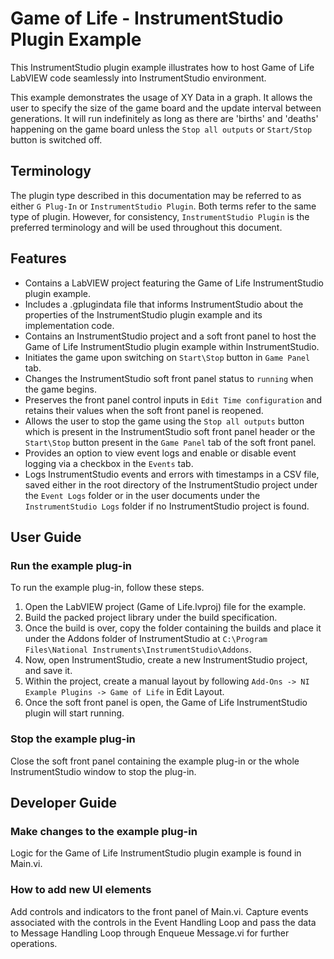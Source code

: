 # Game of Life - InstrumentStudio Plugin Example

This InstrumentStudio plugin example illustrates how to host Game of Life LabVIEW code seamlessly into InstrumentStudio environment.

This example demonstrates the usage of XY Data in a graph. It allows the user to specify the size of the game board and the update interval between generations. It will run indefinitely as long as there are 'births' and 'deaths' happening on the game board unless the `Stop all outputs` or `Start/Stop` button is switched off.

## Terminology

The plugin type described in this documentation may be referred to as either `G Plug-In` or `InstrumentStudio Plugin`. Both terms refer to the same type of plugin. However, for consistency, `InstrumentStudio Plugin` is the preferred terminology and will be used throughout this document.

## Features

- Contains a LabVIEW project featuring the Game of Life InstrumentStudio plugin example.
- Includes a .gplugindata file that informs InstrumentStudio about the properties of the InstrumentStudio plugin example and its implementation code.
- Contains an InstrumentStudio project and a soft front panel to host the Game of Life InstrumentStudio plugin example within InstrumentStudio.
- Initiates the game upon switching on `Start\Stop` button in `Game Panel` tab.
- Changes the InstrumentStudio soft front panel status to `running` when the game begins.
- Preserves the front panel control inputs in `Edit Time configuration` and retains their values when the soft front panel is reopened.
- Allows the user to stop the game using the `Stop all outputs` button which is present in the InstrumentStudio soft front panel header or the `Start\Stop` button present in the `Game Panel` tab of the soft front panel.
- Provides an option to view event logs and enable or disable event logging via a checkbox in the `Events` tab.
- Logs InstrumentStudio events and errors with timestamps in a CSV file, saved either in the root directory of the InstrumentStudio project under the `Event Logs` folder or in the user documents under the `InstrumentStudio Logs` folder if no InstrumentStudio project is found.

## User Guide

### Run the example plug-in

To run the example plug-in, follow these steps.

1. Open the LabVIEW project (Game of Life.lvproj) file for the example.
2. Build the packed project library under the build specification.
3. Once the build is over, copy the folder containing the builds and place it under the Addons folder of InstrumentStudio at `C:\Program Files\National Instruments\InstrumentStudio\Addons`.
4. Now, open InstrumentStudio, create a new InstrumentStudio project, and save it.
5. Within the project, create a manual layout by following `Add-Ons -> NI Example Plugins -> Game of Life` in Edit Layout.
6. Once the soft front panel is open, the Game of Life InstrumentStudio plugin will start running.

### Stop the example plug-in

Close the soft front panel containing the example plug-in or the whole InstrumentStudio window to stop the plug-in.

## Developer Guide

### Make changes to the example plug-in

Logic for the Game of Life InstrumentStudio plugin example is found in Main.vi.

### How to add new UI elements

Add controls and indicators to the front panel of Main.vi. Capture events associated with the controls in the Event Handling Loop and pass the data to Message Handling Loop through Enqueue Message.vi for further operations.
